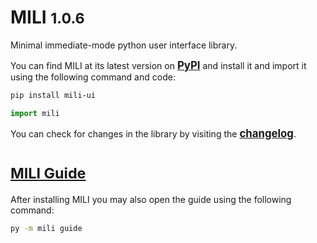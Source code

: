 # MILI <small>1.0.6</small>

Minimal immediate-mode python user interface library.

You can find MILI at its latest version on [<big>**PyPI**</big>](https://pypi.org/project/mili-ui/) and install it and import it using the following command and code:

```sh
pip install mili-ui
```

```py
import mili
```

You can check for changes in the library by visiting the [<big>**changelog**</big>](https://github.com/damusss/mili/blob/main/CHANGELOG.md).

# [<small>MILI Guide</small>](https://github.com/damusss/mili/blob/main/guide/guide.md)

After installing MILI you may also open the guide using the following command:

```sh
py -m mili guide
```
